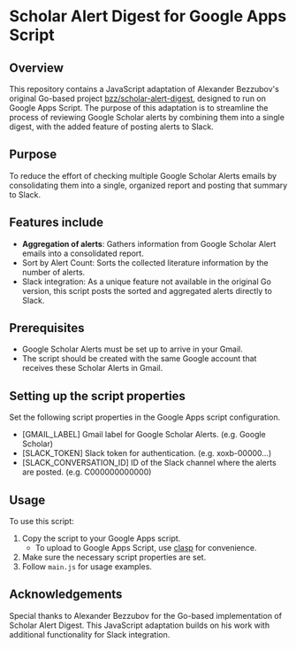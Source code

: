# Scholar Alert Digest for Google Apps Script

## Overview
This repository contains a JavaScript adaptation of Alexander Bezzubov's original Go-based project [bzz/scholar-alert-digest](https://github.com/bzz/scholar-alert-digest), designed to run on Google Apps Script. The purpose of this adaptation is to streamline the process of reviewing Google Scholar alerts by combining them into a single digest, with the added feature of posting alerts to Slack.

## Purpose
To reduce the effort of checking multiple Google Scholar Alerts emails by consolidating them into a single, organized report and posting that summary to Slack.

## Features include
- **Aggregation of alerts**: Gathers information from Google Scholar Alert emails into a consolidated report.
- Sort by Alert Count: Sorts the collected literature information by the number of alerts.
- Slack integration: As a unique feature not available in the original Go version, this script posts the sorted and aggregated alerts directly to Slack.

## Prerequisites
- Google Scholar Alerts must be set up to arrive in your Gmail.
- The script should be created with the same Google account that receives these Scholar Alerts in Gmail.

## Setting up the script properties
Set the following script properties in the Google Apps script configuration.
- [GMAIL_LABEL] Gmail label for Google Scholar Alerts. (e.g. Google Scholar)
- [SLACK_TOKEN] Slack token for authentication. (e.g. xoxb-00000...)
- [SLACK_CONVERSATION_ID] ID of the Slack channel where the alerts are posted. (e.g. C000000000000)

## Usage
To use this script:
1. Copy the script to your Google Apps script.
    - To upload to Google Apps Script, use [clasp](https://github.com/google/clasp) for convenience.
2. Make sure the necessary script properties are set.
3. Follow `main.js` for usage examples.

## Acknowledgements
Special thanks to Alexander Bezzubov for the Go-based implementation of Scholar Alert Digest. This JavaScript adaptation builds on his work with additional functionality for Slack integration.
